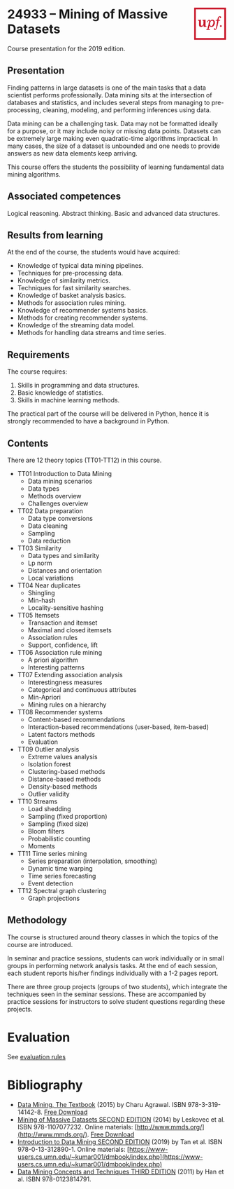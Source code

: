 # <img src="upf_logo.png" align="right" width="80"/>24933 – Mining of Massive Datasets

Course presentation for the 2019 edition.

## Presentation

Finding patterns in large datasets is one of the main tasks that a data scientist performs professionally. Data mining sits at the intersection of databases and statistics, and includes several steps from managing to pre-processing, cleaning, modeling, and performing inferences using data.

Data mining can be a challenging task. Data may not be formatted ideally for a purpose, or it may include noisy or missing data points. Datasets can be extremely large making even quadratic-time algorithms impractical. In many cases, the size of a dataset is unbounded and one needs to provide answers as new data elements keep arriving.

This course offers the students the possibility of learning fundamental data mining algorithms.

## Associated competences

Logical reasoning. Abstract thinking. Basic and advanced data structures.

## Results from learning

At the end of the course, the students would have acquired:

* Knowledge of typical data mining pipelines.
* Techniques for pre-processing data.
* Knowledge of similarity metrics.
* Techniques for fast similarity searches.
* Knowledge of basket analysis basics.
* Methods for association rules mining.
* Knowledge of recommender systems basics.
* Methods for creating recommender systems.
* Knowledge of the streaming data model.
* Methods for handling data streams and time series.

## Requirements

The course requires:

1. Skills in programming and data structures.
2. Basic knowledge of statistics.
3. Skills in machine learning methods.

The practical part of the course will be delivered in Python, hence it is strongly recommended to have a background in Python.

## Contents

There are 12 theory topics (TT01-TT12) in this course.

* TT01 Introduction to Data Mining
    * Data mining scenarios
    * Data types
    * Methods overview
    * Challenges overview
* TT02 Data preparation
    * Data type conversions
    * Data cleaning
    * Sampling
    * Data reduction
* TT03 Similarity
    * Data types and similarity
    * Lp norm
    * Distances and orientation
    * Local variations
* TT04 Near duplicates
    * Shingling
    * Min-hash
    * Locality-sensitive hashing
* TT05 Itemsets
    * Transaction and itemset
    * Maximal and closed itemsets
    * Association rules
    * Support, confidence, lift
* TT06 Association rule mining
    * A priori algorithm
    * Interesting patterns
* TT07 Extending association analysis
    * Interestingness measures
    * Categorical and continuous attributes
    * Min-Apriori
    * Mining rules on a hierarchy
* TT08 Recommender systems
    * Content-based recommendations
    * Interaction-based recommendations (user-based, item-based)
    * Latent factors methods
    * Evaluation
* TT09 Outlier analysis
    * Extreme values analysis
    * Isolation forest
    * Clustering-based methods
    * Distance-based methods
    * Density-based methods
    * Outlier validity
* TT10 Streams
    * Load shedding
    * Sampling (fixed proportion)
    * Sampling (fixed size)
    * Bloom filters
    * Probabilistic counting
    * Moments
* TT11 Time series mining
    * Series preparation (interpolation, smoothing)
    * Dynamic time warping
    * Time series forecasting
    * Event detection
* TT12 Spectral graph clustering
    * Graph projections

## Methodology

The course is structured around theory classes in which the topics of the course are introduced.

In seminar and practice sessions, students can work individually or in small groups in performing network analysis tasks. At the end of each session, each student reports his/her findings individually with a 1-2 pages report.

There are three group projects (groups of two students), which integrate the techniques seen in the seminar sessions. These are accompanied by practice sessions for instructors to solve student questions regarding these projects.

# Evaluation

See [evaluation rules](upf-evaluation.md)

# Bibliography

* [Data Mining, The Textbook](https://www.springer.com/us/book/9783319141411) (2015) by Charu Agrawal. ISBN 978-3-319-14142-8. [Free Download](https://doc.lagout.org/Others/Data%20Mining/Data%20Mining_%20The%20Textbook%20%5BAggarwal%202015-04-14%5D.pdf)
* [Mining of Massive Datasets SECOND EDITION](https://www.cambridge.org/core/books/mining-of-massive-datasets/C1B37BA2CBB8361B94FDD1C6F4E47922) (2014) by Leskovec et al. ISBN 978-1107077232. Online materials: [http://www.mmds.org/](http://www.mmds.org/). [Free Download](http://infolab.stanford.edu/~ullman/mmds/bookL.pdf)
* [Introduction to Data Mining SECOND EDITION](https://www.pearson.com/us/higher-education/program/Tan-Introduction-to-Data-Mining-2nd-Edition/PGM214749.html) (2019) by Tan et al. ISBN 978-0-13-312890-1. Online materials: [https://www-users.cs.umn.edu/~kumar001/dmbook/index.php](https://www-users.cs.umn.edu/~kumar001/dmbook/index.php)
* [Data Mining Concepts and Techniques THIRD EDITION](https://www.elsevier.com/books/data-mining-concepts-and-techniques/han/978-0-12-381479-1) (2011) by Han et al. ISBN 978-0123814791.
